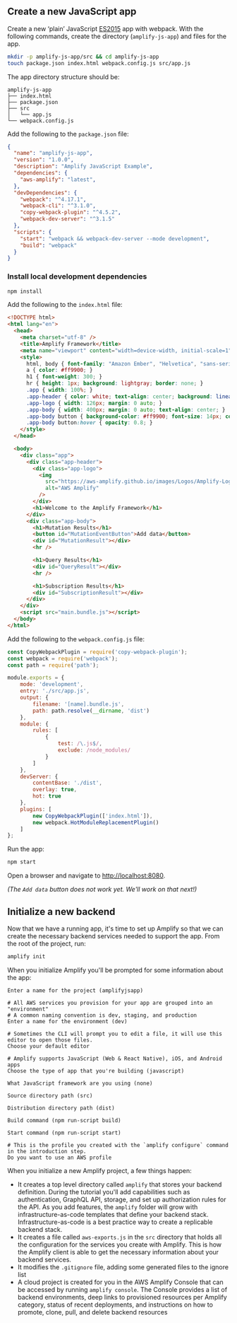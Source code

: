 ## Create a new JavaScript app

Create a new ‘plain’ JavaScript <a href="https://babeljs.io/docs/en/learn/" target="_blank">ES2015</a> app with webpack. With the following commands, create the directory (`amplify-js-app`) and files for the app.

```bash
mkdir -p amplify-js-app/src && cd amplify-js-app
touch package.json index.html webpack.config.js src/app.js
```

The app directory structure should be:

```console
amplify-js-app
├── index.html
├── package.json
├── src
│   └── app.js
└── webpack.config.js
```

Add the following to the `package.json` file:

```json
{
  "name": "amplify-js-app",
  "version": "1.0.0",
  "description": "Amplify JavaScript Example",
  "dependencies": {
    "aws-amplify": "latest",
  },
  "devDependencies": {
    "webpack": "^4.17.1",
    "webpack-cli": "^3.1.0",
    "copy-webpack-plugin": "^4.5.2",
    "webpack-dev-server": "^3.1.5"
  },
  "scripts": {
    "start": "webpack && webpack-dev-server --mode development",
    "build": "webpack"
  }
}
```

### Install local development dependencies

```bash
npm install
```

Add the following to the `index.html` file:

```html
<!DOCTYPE html>
<html lang="en">
  <head>
    <meta charset="utf-8" />
    <title>Amplify Framework</title>
    <meta name="viewport" content="width=device-width, initial-scale=1" />
    <style>
      html, body { font-family: "Amazon Ember", "Helvetica", "sans-serif"; margin: 0; }
      a { color: #ff9900; }
      h1 { font-weight: 300; }
      hr { height: 1px; background: lightgray; border: none; }
      .app { width: 100%; }
      .app-header { color: white; text-align: center; background: linear-gradient(30deg, #f90 55%, #ffc300); width: 100%; margin: 0 0 1em 0; padding: 3em 0 3em 0; box-shadow: 1px 2px 4px rgba(0, 0, 0, 0.3); }
      .app-logo { width: 126px; margin: 0 auto; }
      .app-body { width: 400px; margin: 0 auto; text-align: center; }
      .app-body button { background-color: #ff9900; font-size: 14px; color: white; text-transform: uppercase; padding: 1em; border: none; }
      .app-body button:hover { opacity: 0.8; }
    </style>
  </head>

  <body>
    <div class="app">
      <div class="app-header">
        <div class="app-logo">
          <img
            src="https://aws-amplify.github.io/images/Logos/Amplify-Logo-White.svg"
            alt="AWS Amplify"
          />
        </div>
        <h1>Welcome to the Amplify Framework</h1>
      </div>
      <div class="app-body">
        <h1>Mutation Results</h1>
        <button id="MutationEventButton">Add data</button>
        <div id="MutationResult"></div>
        <hr />

        <h1>Query Results</h1>
        <div id="QueryResult"></div>
        <hr />

        <h1>Subscription Results</h1>
        <div id="SubscriptionResult"></div>
      </div>
    </div>
    <script src="main.bundle.js"></script>
  </body>
</html>
```

Add the following to the `webpack.config.js` file:

```js
const CopyWebpackPlugin = require('copy-webpack-plugin');
const webpack = require('webpack');
const path = require('path');

module.exports = {
    mode: 'development',
    entry: './src/app.js',
    output: {
        filename: '[name].bundle.js',
        path: path.resolve(__dirname, 'dist')
    },
    module: {
        rules: [
            {
                test: /\.js$/,
                exclude: /node_modules/
            }
        ]
    },
    devServer: {
        contentBase: './dist',
        overlay: true,
        hot: true
    },
    plugins: [
        new CopyWebpackPlugin(['index.html']),
        new webpack.HotModuleReplacementPlugin()
    ]
};
```

Run the app:

```bash
npm start
```

Open a browser and navigate to <http://localhost:8080>.

_(The `Add data` button does not work yet. We'll work on that next!)_

## Initialize a new backend

Now that we have a running app, it's time to set up Amplify so that we can create the necessary backend services needed to support the app. From the root of the project, run:

```bash
amplify init
```

When you initialize Amplify you'll be prompted for some information about the app:

```console
Enter a name for the project (amplifyjsapp)

# All AWS services you provision for your app are grouped into an "environment"
# A common naming convention is dev, staging, and production
Enter a name for the environment (dev)

# Sometimes the CLI will prompt you to edit a file, it will use this editor to open those files.
Choose your default editor

# Amplify supports JavaScript (Web & React Native), iOS, and Android apps
Choose the type of app that you're building (javascript)

What JavaScript framework are you using (none)

Source directory path (src)

Distribution directory path (dist)

Build command (npm run-script build)

Start command (npm run-script start)

# This is the profile you created with the `amplify configure` command in the introduction step.
Do you want to use an AWS profile
```

When you initialize a new Amplify project, a few things happen:

- It creates a top level directory called `amplify` that stores your backend definition. During the tutorial you'll add capabilities such as authentication, GraphQL API, storage, and set up authorization rules for the API. As you add features, the `amplify` folder will grow with infrastructure-as-code templates that define your backend stack. Infrastructure-as-code is a best practice way to create a replicable backend stack.
- It creates a file called `aws-exports.js` in the `src` directory that holds all the configuration for the services you create with Amplify. This is how the Amplify client is able to get the necessary information about your backend services.
- It modifies the `.gitignore` file, adding some generated files to the ignore list
- A cloud project is created for you in the AWS Amplify Console that can be accessed by running `amplify console`. The Console provides a list of backend environments, deep links to provisioned resources per Amplify category, status of recent deployments, and instructions on how to promote, clone, pull, and delete backend resources
